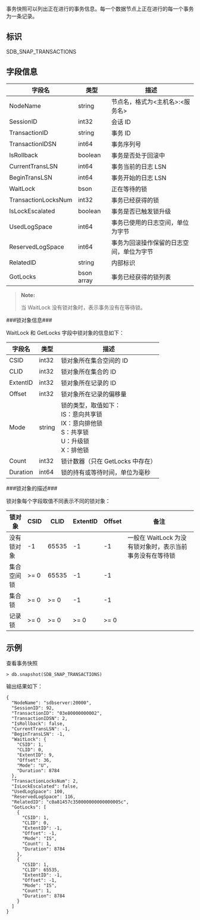 [^_^]: 
    事务快照

事务快照可以列出正在进行的事务信息。每一个数据节点上正在进行的每一个事务为一条记录。


标识
----

SDB_SNAP_TRANSACTIONS

字段信息
----

| 字段名                 | 类型     | 描述                                     |
| ---------------------- | -------- | ---------------------------------------- |
| NodeName               | string   | 节点名，格式为<主机名>:<服务名>          |
| SessionID              | int32    | 会话 ID                                  |
| TransactionID          | string   | 事务 ID                                  |
| TransactionIDSN        | int64    | 事务序列号                               |
| IsRollback             | boolean  | 事务是否处于回滚中                       |
| CurrentTransLSN        | int64    | 事务当前的日志 LSN                       |
| BeginTransLSN          | int64    | 事务开始的日志 LSN                       |    
| WaitLock               | bson     | 正在等待的锁                             |
| TransactionLocksNum    | int32    | 事务已经获得的锁                         |
| IsLockEscalated        | boolean  | 事务是否已触发锁升级                     |
| UsedLogSpace           | int64    | 事务已使用的日志空间，单位为字节         |
| ReservedLogSpace       | int64    | 事务为回滚操作保留的日志空间，单位为字节 |
| RelatedID              | string   | 内部标识                                 |
| GotLocks               | bson array| 事务已经获得的锁列表                    |

> **Note:**  
>
> 当 WaitLock 没有锁对象时，表示事务没有在等待锁。

###锁对象信息###

WaitLock 和 GetLocks 字段中锁对象的信息如下：

| 字段名       | 类型   | 描述                     |
| ------------ | ------ | ------------------------ |
| CSID         | int32  | 锁对象所在集合空间的 ID  |
| CLID         | int32  | 锁对象所在集合的 ID      |
| ExtentID     | int32  | 锁对象所在记录的 ID      |
| Offset       | int32  | 锁对象所在记录的偏移量   |
| Mode         | string | 锁的类型，取值如下：<br>IS：意向共享锁<br>IX：意向排他锁<br>S：共享锁<br>U：升级锁<br>X：排他锁 |
| Count        | int32  | 锁计数器（只在 GetLocks 中存在） |
| Duration     | int64  | 锁的持有或等待时间，单位为毫秒 |

###锁对象的描述###

锁对象每个字段取值不同表示不同的锁对象：

| 锁对象       | CSID | CLID  | ExtentID | Offset | 备注 |
| ------------ | ---- | ----- | ---- | ---- | ------------ |
| 没有锁对象   | -1   | 65535 | -1   | -1   | 一般在 WaitLock 为没有锁对象时，表示当前事务没有在等待锁 |
| 集合空间锁   | >= 0 | 65535 | -1   | -1   | |
| 集合锁       | >= 0 | >= 0  | -1   | -1   | |
| 记录锁       | >= 0 | >= 0  | >= 0 | >= 0 | |

示例
----

查看事务快照

```lang-javascript
> db.snapshot(SDB_SNAP_TRANSACTIONS)
```

输出结果如下：

```lang-json
{
  "NodeName": "sdbserver:20000",
  "SessionID": 92,
  "TransactionID": "03e80000000002",
  "TransactionIDSN": 2,
  "IsRollback": false,
  "CurrentTransLSN": -1,
  "BeginTransLSN": -1,
  "WaitLock": {
    "CSID": 1,
    "CLID": 0,
    "ExtentID": 9,
    "Offset": 36,
    "Mode": "U",
    "Duration": 8784
  },
  "TransactionLocksNum": 2,
  "IsLockEscalated": false,
  "UsedLogSpace": 100,
  "ReservedLogSpace": 116,
  "RelatedID": "c0a81457c350000000000000005c",
  "GotLocks": [
    {
      "CSID": 1,
      "CLID": 0,
      "ExtentID": -1,
      "Offset": -1,
      "Mode": "IS",
      "Count": 1,
      "Duration": 8784
    },
    {
      "CSID": 1,
      "CLID": 65535,
      "ExtentID": -1,
      "Offset": -1,
      "Mode": "IS",
      "Count": 1,
      "Duration": 8784
    }
  ]
}
```
